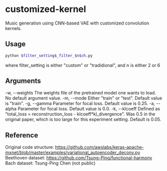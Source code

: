 # customized-kernel
Music generation using CNN-based VAE with customized convolution kernels.

## Usage
```bash
python $filter_setting$_filter_$n$ch.py
```
where filter_setting is either "custom" or "tradidional", and n is either 2 or 6


## Arguments
-w, --weights
	The weights file of the pretrained model one wants to load.
	No default argument value.
-m, --mode
	Either "train" or "test".
	Default value is "train".
-g, --gamma
	Parameter for focal loss.
	Default value is 0.25.
-a, --alpha
	Parameter for focal loss.
	Default value is 0.0.
-k, --klcoeff
	Defined as "total_loss = reconstruction_loss - klcoeff*kl_divergence". Was 0.5 in the original paper, which is too large for this experiment setting.
	Default is 0.05.
## Reference
Original code structure: https://github.com/awslabs/keras-apache-mxnet/blob/master/examples/variational_autoencoder_deconv.py
Beethoven dataset: https://github.com/Tsung-Ping/functional-harmony
Bach dataset: Tsung-Ping Chen (not public)
